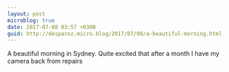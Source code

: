 ```yaml
---
layout: post
microblog: true
date: 2017-07-08 03:57 +0300
guid: http://desparoz.micro.blog/2017/07/08/a-beautiful-morning.html
---
```

A beautiful morning in Sydney. Quite excited that after a month I have my camera back from repairs 
